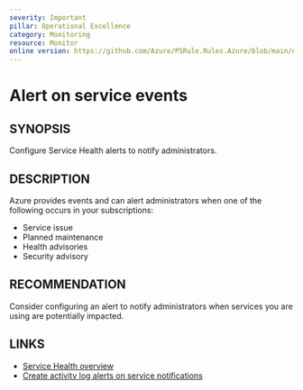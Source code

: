 ```yaml
---
severity: Important
pillar: Operational Excellence
category: Monitoring
resource: Monitor
online version: https://github.com/Azure/PSRule.Rules.Azure/blob/main/docs/en/rules/Azure.Monitor.ServiceHealth.md
---
```


# Alert on service events

## SYNOPSIS

Configure Service Health alerts to notify administrators.

## DESCRIPTION

Azure provides events and can alert administrators when one of the following occurs in your subscriptions:

- Service issue
- Planned maintenance
- Health advisories
- Security advisory

## RECOMMENDATION

Consider configuring an alert to notify administrators when services you are using are potentially impacted.

## LINKS

- [Service Health overview](https://docs.microsoft.com/en-us/azure/service-health/service-health-overview)
- [Create activity log alerts on service notifications](https://docs.microsoft.com/en-us/azure/service-health/alerts-activity-log-service-notifications)
